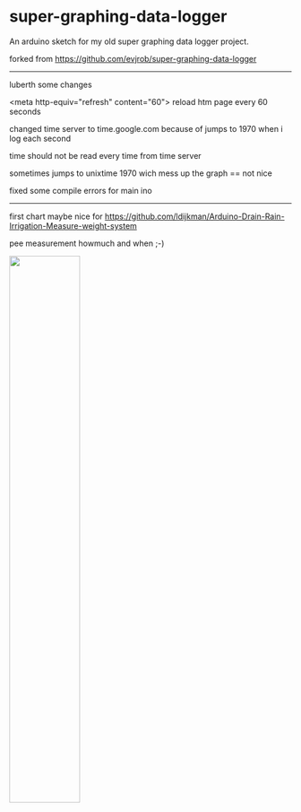 # super-graphing-data-logger
An arduino sketch for my old super graphing data logger project.

forked from https://github.com/evjrob/super-graphing-data-logger

--------------------------

luberth some changes

\<meta http-equiv="refresh" content="60"\> reload htm page every 60 seconds

changed time server to time.google.com  because of jumps to 1970 when i log each second

time should not be read every time from time server

sometimes jumps to unixtime 1970 wich mess up the graph == not nice

fixed some compile errors for main ino


---------------------



first chart maybe nice for https://github.com/ldijkman/Arduino-Drain-Rain-Irrigation-Measure-weight-system

pee measurement howmuch and when ;-)

<img src="https://github.com/ldijkman/super-graphing-data-logger/blob/master/images/first_chart.jpg" width="50%" heigth="50%">
